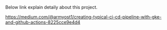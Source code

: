 Below link explain detaily about this project.

https://medium.com/@armyost1/creating-typical-ci-cd-pipeline-with-gke-and-github-actions-8225cce9e4d4

